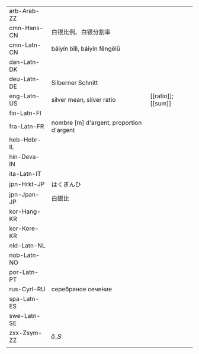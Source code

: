 | | | |
|-|-|-|
| arb-Arab-ZZ |  |  |
| cmn-Hans-CN | 白银比例、白银分割率 |  |
| cmn-Latn-CN | báiyín bǐlì, báiyín fěngělǜ |  |
| dan-Latn-DK |  |  |
| deu-Latn-DE | Silberner Schnitt |  |
| eng-Latn-US | silver mean, silver ratio | [[ratio]]; [[sum]] |
| fin-Latn-FI |  |  |
| fra-Latn-FR | nombre [m] d'argent, proportion d'argent |  |
| heb-Hebr-IL |  |  |
| hin-Deva-IN |  |  |
| ita-Latn-IT |  |  |
| jpn-Hrkt-JP | はくぎんひ |  |
| jpn-Jpan-JP | 白銀比 |  |
| kor-Hang-KR |  |  |
| kor-Kore-KR |  |  |
| nld-Latn-NL |  |  |
| nob-Latn-NO |  |  |
| por-Latn-PT |  |  |
| rus-Cyrl-RU | сере́бряное сече́ние |  |
| spa-Latn-ES |  |  |
| swe-Latn-SE |  |  |
| zxx-Zsym-ZZ | 𝛿_𝑆 |  |
|  |  |  |
